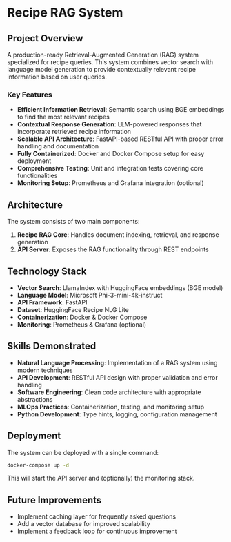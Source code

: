 # Recipe RAG System

## Project Overview

A production-ready Retrieval-Augmented Generation (RAG) system specialized for recipe queries. This system combines vector search with language model generation to provide contextually relevant recipe information based on user queries.

### Key Features

- **Efficient Information Retrieval**: Semantic search using BGE embeddings to find the most relevant recipes
- **Contextual Response Generation**: LLM-powered responses that incorporate retrieved recipe information
- **Scalable API Architecture**: FastAPI-based RESTful API with proper error handling and documentation
- **Fully Containerized**: Docker and Docker Compose setup for easy deployment
- **Comprehensive Testing**: Unit and integration tests covering core functionalities
- **Monitoring Setup**: Prometheus and Grafana integration (optional)

## Architecture

The system consists of two main components:

1. **Recipe RAG Core**: Handles document indexing, retrieval, and response generation
2. **API Server**: Exposes the RAG functionality through REST endpoints

## Technology Stack

- **Vector Search**: LlamaIndex with HuggingFace embeddings (BGE model)
- **Language Model**: Microsoft Phi-3-mini-4k-instruct
- **API Framework**: FastAPI
- **Dataset**: HuggingFace Recipe NLG Lite
- **Containerization**: Docker & Docker Compose
- **Monitoring**: Prometheus & Grafana (optional)

## Skills Demonstrated

- **Natural Language Processing**: Implementation of a RAG system using modern techniques
- **API Development**: RESTful API design with proper validation and error handling
- **Software Engineering**: Clean code architecture with appropriate abstractions
- **MLOps Practices**: Containerization, testing, and monitoring setup
- **Python Development**: Type hints, logging, configuration management

## Deployment

The system can be deployed with a single command:

```bash
docker-compose up -d
```

This will start the API server and (optionally) the monitoring stack.

## Future Improvements

- Implement caching layer for frequently asked questions
- Add a vector database for improved scalability
- Implement a feedback loop for continuous improvement

